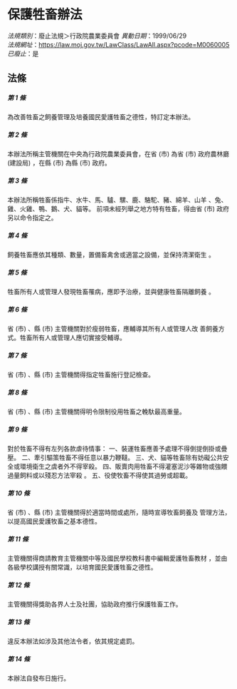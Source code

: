 # 保護牲畜辦法

*法規類別*：廢止法規＞行政院農業委員會
*異動日期*：1999/06/29  
*法規網址*：https://law.moj.gov.tw/LawClass/LawAll.aspx?pcode=M0060005
*已廢止*：是


## 法條
##### 第 1 條
為改善牲畜之飼養管理及培養國民愛護牲畜之德性，特訂定本辦法。

##### 第 2 條
本辦法所稱主管機關在中央為行政院農業委員會，在省 (市) 為省 (市)
政府農林廳 (建設局) ，在縣 (市) 為縣 (市) 政府。

##### 第 3 條
本辦法所稱牲畜係指牛、水牛、馬、驢、騾、鹿、駱駝、豬、綿羊、山羊
、兔、雞、火雞、鴨、鵝、犬、貓等。
前項未經列舉之地方特有牲畜，得由省 (市) 政府另以命令指定之。

##### 第 4 條
飼養牲畜應依其種類、數量，置備畜禽舍或適當之設備，並保持清潔衛生
。

##### 第 5 條
牲畜所有人或管理人發現牲畜罹病，應即予治療，並與健康牲畜隔離飼養
。

##### 第 6 條
省 (市) 、縣 (市) 主管機關對於瘦弱牲畜，應輔導其所有人或管理人改
善飼養方式。牲畜所有人或管理人應切實接受輔導。

##### 第 7 條
省 (市) 、縣 (市) 主管機關得指定牲畜施行登記檢查。

##### 第 8 條
省 (市) 、縣 (市) 主管機關得明令限制役用牲畜之輓馱最高重量。

##### 第 9 條
對於牲畜不得有左列各款虐待情事：
一、裝運牲畜應善予處理不得倒提倒掛或疊壓。
二、牽引驅策牲畜不得任意以暴力鞭韃。
三、犬、貓等牲畜除有妨礙公共安全或環境衛生之虞者外不得宰殺。
四、販賣肉用牲畜不得灌塞泥沙等雜物或強餵過量飼料或以殘忍方法宰殺
    。
五、役使牧畜不得使其過勞或超載。


##### 第 10 條
省 (市) 、縣 (市) 主管機關得於適當時間或處所，隨時宣導牧畜飼養及
管理方法，以提高國民愛護牧畜之基本德性。

##### 第 11 條
主管機關得商請教育主管機關中等及國民學校教科書中編輯愛護牲畜教材
，並由各級學校講授有關常識，以培育國民愛護牲畜之德性。

##### 第 12 條
主管機關得獎助各界人士及社團，協助政府推行保護牲畜工作。

##### 第 13 條
違反本辦法如涉及其他法令者，依其規定處罰。

##### 第 14 條
本辦法自發布日施行。


